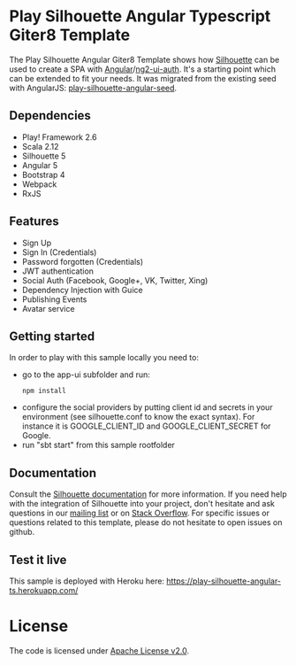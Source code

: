 Play Silhouette Angular Typescript Giter8 Template
=====================================

The Play Silhouette Angular Giter8 Template shows how [Silhouette](https://github.com/mohiva/play-silhouette) can be used
to create a SPA with [Angular](https://angular.io/)/[ng2-ui-auth](https://github.com/ronzeidman/ng2-ui-auth). It's a starting point which can be extended to fit
your needs. It was migrated from the existing seed with AngularJS: [play-silhouette-angular-seed](https://github.com/mohiva/play-silhouette-angular-seed).

## Dependencies

* Play! Framework 2.6
* Scala 2.12
* Silhouette 5
* Angular 5
* Bootstrap 4
* Webpack
* RxJS

## Features

* Sign Up
* Sign In (Credentials)
* Password forgotten (Credentials)
* JWT authentication
* Social Auth (Facebook, Google+, VK, Twitter, Xing)
* Dependency Injection with Guice
* Publishing Events
* Avatar service

## Getting started

In order to play with this sample locally you need to:

 * go to the app-ui subfolder and run:
   ```
   npm install
   ```
 * configure the social providers by putting client id and secrets in your environment (see silhouette.conf to know 
 the exact syntax). For instance it is GOOGLE_CLIENT_ID and GOOGLE_CLIENT_SECRET for Google.
 * run "sbt start" from this sample rootfolder
 
## Documentation

Consult the [Silhouette documentation](http://silhouette.mohiva.com/docs) for more information. If you need help with the integration of Silhouette into your project, don't hesitate and ask questions in our [mailing list](https://groups.google.com/forum/#!forum/play-silhouette) or on [Stack Overflow](http://stackoverflow.com/questions/tagged/playframework).
For specific issues or questions related to this template, please do not hesitate to open issues on github.

## Test it live
This sample is deployed with Heroku here:
https://play-silhouette-angular-ts.herokuapp.com/

# License

The code is licensed under [Apache License v2.0](http://www.apache.org/licenses/LICENSE-2.0).
